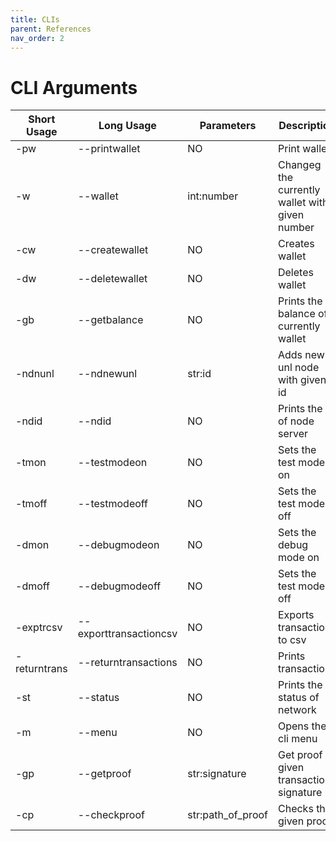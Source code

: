 ```yaml
---
title: CLIs
parent: References
nav_order: 2
---
```


# CLI Arguments

| Short Usage  | Long Usage             | Parameters | Description                                    |
| ------------ | ---------------------- | ---------- | ---------------------------------------------- |
| -pw          | --printwallet          | NO         | Print wallets                                  |
| -w           | --wallet               | int:number | Changeg the currently wallet with given number |
| -cw          | --createwallet         | NO         | Creates wallet                                 |
| -dw          | --deletewallet         | NO         | Deletes wallet                                 |
| -gb          | --getbalance           | NO         | Prints the balance of currently wallet         |
| -ndnunl      | --ndnewunl             | str:id     | Adds new unl node with given id                |
| -ndid        | --ndid                 | NO         | Prints the id of node server                   |
| -tmon        | --testmodeon           | NO         | Sets the test mode on                          |
| -tmoff       | --testmodeoff          | NO         | Sets the test mode off                         |
| -dmon        | --debugmodeon          | NO         | Sets the debug mode on                         |
| -dmoff       | --debugmodeoff         | NO         | Sets the test mode off                         |
| -exptrcsv    | --exporttransactioncsv | NO         | Exports transactions to csv                    |
| -returntrans | --returntransactions   | NO         | Prints transactions                            |
| -st          | --status               | NO         | Prints the status of network                   |
| -m           | --menu                 | NO         | Opens the cli menu                             |
| -gp      | --getproof             | str:signature     | Get proof of given transaction signature                |
| -cp      | --checkproof             | str:path_of_proof     | Checks the given proof                |